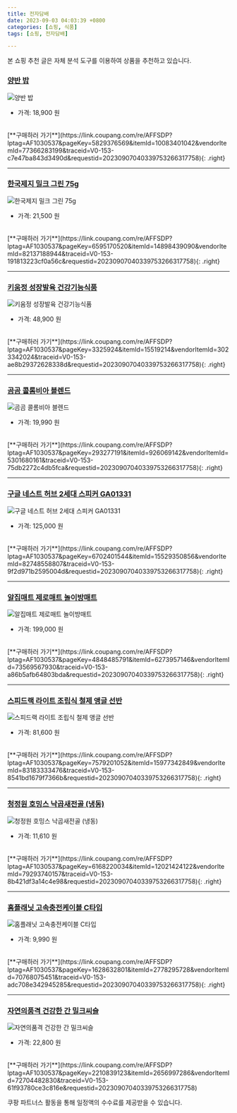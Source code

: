 ```yaml
---
title: 전자담배
date: 2023-09-03 04:03:39 +0800
categories: [쇼핑, 식품]
tags: [쇼핑, 전자담배]

---
```


본 쇼핑 추천 글은 자체 분석 도구를 이용하여 상품을 추천하고 있습니다.
### [양반 밥](https://link.coupang.com/re/AFFSDP?lptag=AF1030537&pageKey=5829376569&itemId=10083401042&vendorItemId=77366283199&traceid=V0-153-c7e47ba843d3490d&requestid=20230907040339753266317758)
![양반 밥](https://ads-partners.coupang.com/image1/THFtH1PmZWOuX8twTJE2ZlpJQli4Zrh8nfBUbc3lWWCg0sC0VemK_iod8k8V0wdQyBngML0BKSFTUBESkOYr-Gkaxun3tiCh4jBJxG-zfNkaiWoc9RQXqW35_UP6vJUp3rUJV4DyvOg78NtQoP37BCKKApz1h-vkxWTeyRaPVDxUzECOGZy9E4rVlFDnAk02T4e65xURnZa9mNnfKBwxGTEHCqe9MhutZhOpsUwulLExRWvKK6GyXqw5xVKgNKY169w8XvQj8J4DOYG9EWC4)
- 가격: 18,900 원
<br>
[**구매하러 가기**](https://link.coupang.com/re/AFFSDP?lptag=AF1030537&pageKey=5829376569&itemId=10083401042&vendorItemId=77366283199&traceid=V0-153-c7e47ba843d3490d&requestid=20230907040339753266317758){: .right}
<br>

---

### [한국제지 밀크 그린 75g](https://link.coupang.com/re/AFFSDP?lptag=AF1030537&pageKey=6595170520&itemId=14898439090&vendorItemId=82137188944&traceid=V0-153-191813223cf0a56c&requestid=20230907040339753266317758)
![한국제지 밀크 그린 75g](https://ads-partners.coupang.com/image1/gbieL_FAbBUIeiUhgUZ7P0r4xmNxSrIvjlfw7qohJUGuiK0Jr5zIVcp1JFjo_GQOPMPibhECrnzsuD0TetemQyWbG7h8QM1_RQ6w6ZQV1hY0VVwhAT5I1HxDwWWt-sxgUkGytTgpkmvt76zghnPLqGFj-jMOzyyOQtyKk-3gj0478dXKbUeyjGab9ABnagg2zt9JDLmjr44d3AU066fqBRPysxaYgHYvHHo4b0A_gGqYmT2yvT8usrTXnjPe0pvNTiPVOeOgTY03M0ehL60FAvg=)
- 가격: 21,500 원
<br>
[**구매하러 가기**](https://link.coupang.com/re/AFFSDP?lptag=AF1030537&pageKey=6595170520&itemId=14898439090&vendorItemId=82137188944&traceid=V0-153-191813223cf0a56c&requestid=20230907040339753266317758){: .right}
<br>

---

### [키움정 성장발육 건강기능식품](https://link.coupang.com/re/AFFSDP?lptag=AF1030537&pageKey=3325924&itemId=15519214&vendorItemId=3023342024&traceid=V0-153-ae8b29372628338d&requestid=20230907040339753266317758)
![키움정 성장발육 건강기능식품](https://ads-partners.coupang.com/image1/Glk9hy-UmgKr6hqrGof70m1lieq9cE8zCsjWDcNTq4zWwdjtfb1wCVwhBiM6Xzlw8DA0nwiMOd_eRuq2hhXX5eanInR4ObLdWgbWD6GZHhtbOn0PKrQyNJ02Gl_sP7zwdzySt0qEr126mADnQe7qh_td2QzbAp29A2NDTB2qKey8igTNO3MWvixAUx1IfY84HcEC_2j30DZIegaZiRhuHWZe-aooWyZ47MrK8bhKSN3rn_SdIS8RQPJTFxrdbNpwMmRDy2f9fPsuhzFuXlX-1A==)
- 가격: 48,900 원
<br>
[**구매하러 가기**](https://link.coupang.com/re/AFFSDP?lptag=AF1030537&pageKey=3325924&itemId=15519214&vendorItemId=3023342024&traceid=V0-153-ae8b29372628338d&requestid=20230907040339753266317758){: .right}
<br>

---

### [곰곰 콜롬비아 블렌드](https://link.coupang.com/re/AFFSDP?lptag=AF1030537&pageKey=293277191&itemId=926069142&vendorItemId=5301680161&traceid=V0-153-75db2272c4db5fca&requestid=20230907040339753266317758)
![곰곰 콜롬비아 블렌드](https://ads-partners.coupang.com/image1/X284ayxsQQkQ_lNLX-gFCw3jF19Hl3n9sr6IQH4mW9ECPu906RQhp3qUUee5ZIGG9iNT1gm-9PI02Y_yMox_8SFCE4LyylrKUy4cNyI1cDtPFFn_ocjQZi5WnuIHT_LgrY7BuuilOigXuJeWzc544_61LzJgOaizi621Plbdfc9XSM4ADi_HgVvhE2bPox6bma3GjJQWoeLOOzeXkfvegJdQMZLQX38L-31OjBGOdrcklKsDiINVtENVYuG3t2AyQmN60ZbZB5-Qi3VKZhFpiw==)
- 가격: 19,990 원
<br>
[**구매하러 가기**](https://link.coupang.com/re/AFFSDP?lptag=AF1030537&pageKey=293277191&itemId=926069142&vendorItemId=5301680161&traceid=V0-153-75db2272c4db5fca&requestid=20230907040339753266317758){: .right}
<br>

---

### [구글 네스트 허브 2세대 스피커 GA01331](https://link.coupang.com/re/AFFSDP?lptag=AF1030537&pageKey=6702401544&itemId=15529350856&vendorItemId=82748558807&traceid=V0-153-9f2d971b2595004d&requestid=20230907040339753266317758)
![구글 네스트 허브 2세대 스피커 GA01331](https://ads-partners.coupang.com/image1/Ta18hK85SS7TOylLTWU0Wg-7DOPLqWUpFQ6p8wqJbumLYLNbgQqsFSnPfz1DA40ejPCGK_-GbdCd-DAe0QRNA5gLpoQw9poGQnEupXaUy3ky1XusWCD4UPAGEyfL1i5mov1_syb9i0gRs4KeIZaTlz3LWlhLO6cvPDmbyBZFuLqkvSF5ZlAbvRTbloNF2vMVGHHglghM38-kp9DJoZfp9L7Wftoojypxv0Zmz1yLl5xxCTS7PMjVh6fSMgtZ-zNZ_hFdJ6fEqOXw9LEn8-5R)
- 가격: 125,000 원
<br>
[**구매하러 가기**](https://link.coupang.com/re/AFFSDP?lptag=AF1030537&pageKey=6702401544&itemId=15529350856&vendorItemId=82748558807&traceid=V0-153-9f2d971b2595004d&requestid=20230907040339753266317758){: .right}
<br>

---

### [알집매트 제로매트 놀이방매트](https://link.coupang.com/re/AFFSDP?lptag=AF1030537&pageKey=4848485791&itemId=6273957146&vendorItemId=73569567930&traceid=V0-153-a86b5afb64803bda&requestid=20230907040339753266317758)
![알집매트 제로매트 놀이방매트](https://ads-partners.coupang.com/image1/8VN8BYiYem6dLezo8Vxh0iuy5STI6Nu-46u7FspOW5v2Db0xClVbkvb4I1vKbCd9izLmtrG6ugoPtbZAaY6q847Sa6HMT9W2qfcFPn3x3K2GkJjdS54orcq4StXuSaf6fx-4Nm7RbwsC09IYrhp0DyXqx0ZFJq9qyCP3eDaHGeZDcOpvpNMZfOOKa9ombQHCpQR5fUjjztO_o409qCVV6hsze39gnHn1vtlauu7w4E49ATmOwYcm2Rr0DgvEgPwPgabR81T6XKl71miXuTlQ)
- 가격: 199,000 원
<br>
[**구매하러 가기**](https://link.coupang.com/re/AFFSDP?lptag=AF1030537&pageKey=4848485791&itemId=6273957146&vendorItemId=73569567930&traceid=V0-153-a86b5afb64803bda&requestid=20230907040339753266317758){: .right}
<br>

---

### [스피드랙 라이트 조립식 철제 앵글 선반](https://link.coupang.com/re/AFFSDP?lptag=AF1030537&pageKey=7579201052&itemId=15977342849&vendorItemId=83183333476&traceid=V0-153-8541bd1679f7366b&requestid=20230907040339753266317758)
![스피드랙 라이트 조립식 철제 앵글 선반](https://ads-partners.coupang.com/image1/5PVBJQ32AHPeu3pi5GtFFjKnFTwnv0kbsy3IMFLZvTlYydW3Cil4XhNqeh4lk6FkHf2TTEjU2Cze2JiFnrVuKKZWieQUxvgqXn4KxUnI7D9mmnmf9gSDI-BBMr7x8iqwpdgezBnqutGxdaOl-h4Tpy5Z03xjZTWZx2x43sz-yUMXQRYCRvx8_kQpEut3o0d8Mz4ZoI8YR_rLqIbb9LOK50nj4NbL0e7DoUel5WGhYS7Nn_rKsaKA0yXgSOsWTHkhzn7sfJds9kI=)
- 가격: 81,600 원
<br>
[**구매하러 가기**](https://link.coupang.com/re/AFFSDP?lptag=AF1030537&pageKey=7579201052&itemId=15977342849&vendorItemId=83183333476&traceid=V0-153-8541bd1679f7366b&requestid=20230907040339753266317758){: .right}
<br>

---

### [청정원 호밍스 낙곱새전골 (냉동)](https://link.coupang.com/re/AFFSDP?lptag=AF1030537&pageKey=6168220034&itemId=12021424122&vendorItemId=79293740157&traceid=V0-153-8b421df3a14c4e98&requestid=20230907040339753266317758)
![청정원 호밍스 낙곱새전골 (냉동)](https://ads-partners.coupang.com/image1/bCceCMmOTItrLN8obHYEyxl1gczlE4NRSr8Woly0OuIPpZy349_OmyZPN9YvPyXptIxS4koSmhj6ttkM78CZUTkD6nzCdrW_8ShfPV94Bn__vW4RJM2n9Sj6aH7kqW13cGhMxZWsddBdAyt5gV8ir2MFo1urH9rzDjG1EpPYH76V6mZBQ6zcsk7rEoUMmqkV1jRgcplgbdO1UjVdFsPp02cW-HNBdxEJ_VbESQJkyOINm5PY-qUulXeXBcUww2DDZOapB2Tnn_K8HNvfaQUT0Q==)
- 가격: 11,610 원
<br>
[**구매하러 가기**](https://link.coupang.com/re/AFFSDP?lptag=AF1030537&pageKey=6168220034&itemId=12021424122&vendorItemId=79293740157&traceid=V0-153-8b421df3a14c4e98&requestid=20230907040339753266317758){: .right}
<br>

---

### [홈플래닛 고속충전케이블 C타입](https://link.coupang.com/re/AFFSDP?lptag=AF1030537&pageKey=1628632801&itemId=2778295728&vendorItemId=70768075451&traceid=V0-153-adc708e342945285&requestid=20230907040339753266317758)
![홈플래닛 고속충전케이블 C타입](https://ads-partners.coupang.com/image1/XCjqoasD840SEWp-XE6_fNf10iGTmdMZmHId0jsUzOwwQeJFkWNJOIfWRpfIXgaN3rmhTtxXe1dWDSdHQt_xZIio5xFp4xmPYNu5cMnJ2aoQRXVYpF6D0KfU3ANakVbvpTzwj4rqSsEZ3vToHkE22DUEGkjVTzsEteJviUjrsyWyLODsj4Ir94C4-wPX3Wci_6p92O1xMVWjf8vQ_w00taLN8FTlfe9CjPCRNLYPfJC93fwaFzCglRnGPFBhDh40di2Ui2y-B98XAZ4v5BQ=)
- 가격: 9,990 원
<br>
[**구매하러 가기**](https://link.coupang.com/re/AFFSDP?lptag=AF1030537&pageKey=1628632801&itemId=2778295728&vendorItemId=70768075451&traceid=V0-153-adc708e342945285&requestid=20230907040339753266317758){: .right}
<br>

---

### [자연의품격 건강한 간 밀크씨슬](https://link.coupang.com/re/AFFSDP?lptag=AF1030537&pageKey=2210839123&itemId=2656997286&vendorItemId=72704482830&traceid=V0-153-61f93780ce3c816e&requestid=20230907040339753266317758)
![자연의품격 건강한 간 밀크씨슬](https://ads-partners.coupang.com/image1/7ahgta7N_lcHMZ3z7R-1yp6bXTDZ4554TPRznXc5dunF1UuXXE5fCVYPvXtreBSHm_wpo_WyO3bitLBuDwOnYqK-fP4ZuveAfdyr8m04jCM2bLz5e9K-CMfU8e9ABiqShT-PeDvti2q2ITaDK20EZIAhIic4unlANaUNr30cm7AJa_pGaU134_v1ZmbS6Yb_1b4ci6CqtoHgA4mW-kOeMmCQEAmQfmolyKtSn7agC3IymnFhKfcsdOtpCRMuk9FYtxCnXzYWLkl_CrcdKYPdym7vSp_MbcQD7a6uWMez-Yap)
- 가격: 22,800 원
<br>
[**구매하러 가기**](https://link.coupang.com/re/AFFSDP?lptag=AF1030537&pageKey=2210839123&itemId=2656997286&vendorItemId=72704482830&traceid=V0-153-61f93780ce3c816e&requestid=20230907040339753266317758)


쿠팡 파트너스 활동을 통해 일정액의 수수료를 제공받을 수 있습니다.
